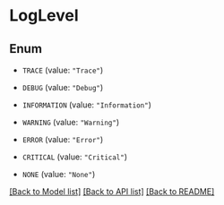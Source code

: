 # LogLevel

## Enum


* `TRACE` (value: `"Trace"`)

* `DEBUG` (value: `"Debug"`)

* `INFORMATION` (value: `"Information"`)

* `WARNING` (value: `"Warning"`)

* `ERROR` (value: `"Error"`)

* `CRITICAL` (value: `"Critical"`)

* `NONE` (value: `"None"`)


[[Back to Model list]](../README.md#documentation-for-models) [[Back to API list]](../README.md#documentation-for-api-endpoints) [[Back to README]](../README.md)


